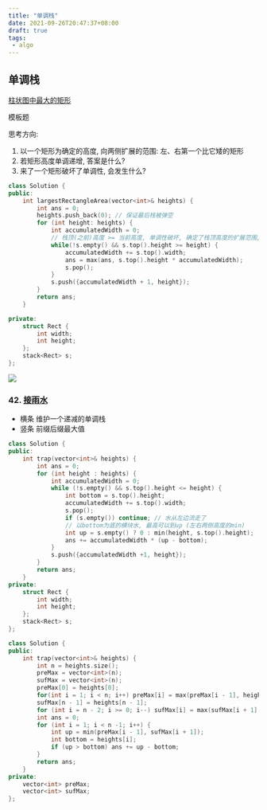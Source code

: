 ```yaml
---
title: "单调栈"
date: 2021-09-26T20:47:37+08:00
draft: true
tags:
 - algo
---
```


## 单调栈

[柱状图中最大的矩形](https://leetcode-cn.com/problems/largest-rectangle-in-histogram/)

模板题

思考方向:
1. 以一个矩形为确定的高度, 向两侧扩展的范围: 左、右第一个比它矮的矩形
2. 若矩形高度单调递增, 答案是什么?
3. 来了一个矩形破坏了单调性, 会发生什么?

```c++
class Solution {
public:
    int largestRectangleArea(vector<int>& heights) {
        int ans = 0;
        heights.push_back(0); // 保证最后栈被弹空
        for (int height: heights) {
            int accumulatedWidth = 0;
            // 栈顶(之前)高度 >= 当前高度, 单调性破坏, 确定了栈顶高度的扩展范围, 需要删除栈顶
            while(!s.empty() && s.top().height >= height) {
                accumulatedWidth += s.top().width;
                ans = max(ans, s.top().height * accumulatedWidth);
                s.pop();
            }
            s.push({accumulatedWidth + 1, height});
        }
        return ans;
    }

private:
    struct Rect {
        int width;
        int height;
    };
    stack<Rect> s;
};
```
![](https://gtd-imgs-md.oss-cn-beijing.aliyuncs.com/imgs/20210926220856.png)

### 42. [接雨水](https://leetcode-cn.com/problems/trapping-rain-water/)
- 横条 维护一个递减的单调栈
- 竖条 前缀后缀最大值

```c++
class Solution {
public:
    int trap(vector<int>& heights) {
        int ans = 0;
        for (int height : heights) {
            int accumulatedWidth = 0;
            while (!s.empty() && s.top().height <= height) {
                int bottom = s.top().height;
                accumulatedWidth += s.top().width;
                s.pop();
                if (s.empty()) continue; // 水从左边流走了
                // 以bottom为底的横块水, 最高可以到up (左右两侧高度的min)
                int up = s.empty() ? 0 : min(height, s.top().height);
                ans += accumulatedWidth * (up - bottom);
            }
            s.push({accumulatedWidth +1, height});
        }
        return ans;
    }
private:
    struct Rect {
        int width;
        int height;
    };
    stack<Rect> s;
};
```

```c++
class Solution {
public:
    int trap(vector<int>& heights) {
        int n = heights.size();
        preMax = vector<int>(n);
        sufMax = vector<int>(n);
        preMax[0] = heights[0];
        for(int i = 1; i < n; i++) preMax[i] = max(preMax[i - 1], heights[i]);
        sufMax[n - 1] = heights[n - 1];
        for (int i = n - 2; i >= 0; i--) sufMax[i] = max(sufMax[i + 1], heights[i]);
        int ans = 0;
        for (int i = 1; i < n -1; i++) {
            int up = min(preMax[i - 1], sufMax[i + 1]);
            int bottom = heights[i];
            if (up > bottom) ans += up - bottom;
        }
        return ans;
    }
private:
    vector<int> preMax;
    vector<int> sufMax;
};
```
